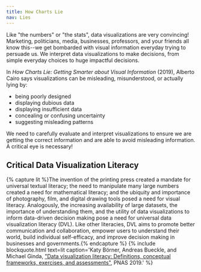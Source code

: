 ```yaml
---
title: How Charts Lie
nav: Lies
---
```


Like "the numbers" or "the stats", data visualizations are very convincing!
Marketing, politicians, media, businesses, professors, and your friends all know this--we get bombarded with visual information everyday trying to persuade us. 
We interpret data visualizations to make decisions, from simple everyday choices to huge impactful decisions.

In *How Charts Lie: Getting Smarter about Visual Information* (2019), Alberto Cairo says visualizations can be misleading, misunderstood, or actually lying by:

- being poorly designed
- displaying dubious data
- displaying insufficient data
- concealing or confusing uncertainty
- suggesting misleading patterns

We need to carefully evaluate and interpret visualizations to ensure we are getting the correct information and are able to avoid misleading information. 
A critical eye is necessary!

## Critical Data Visualization Literacy

{% capture lit %}The invention of the printing press created a mandate for universal textual literacy; the need to manipulate many large numbers created a need for mathematical literacy; and the ubiquity and importance of photography, film, and digital drawing tools posed a need for visual literacy. Analogously, the increasing availability of large datasets, the importance of understanding them, and the utility of data visualizations to inform data-driven decision making pose a need for universal data visualization literacy (DVL). Like other literacies, DVL aims to promote better communication and collaboration, empower users to understand their world, build individual self-efficacy, and improve decision making in businesses and governments.{% endcapture %}
{% include blockquote.html text=lit caption='Katy Börner, Andreas Bueckle, and Michael Ginda, ["Data visualization literacy: Definitions, conceptual frameworks, exercises, and assessments"](https://doi.org/10.1073/pnas.1807180116), PNAS 2019.' %}
